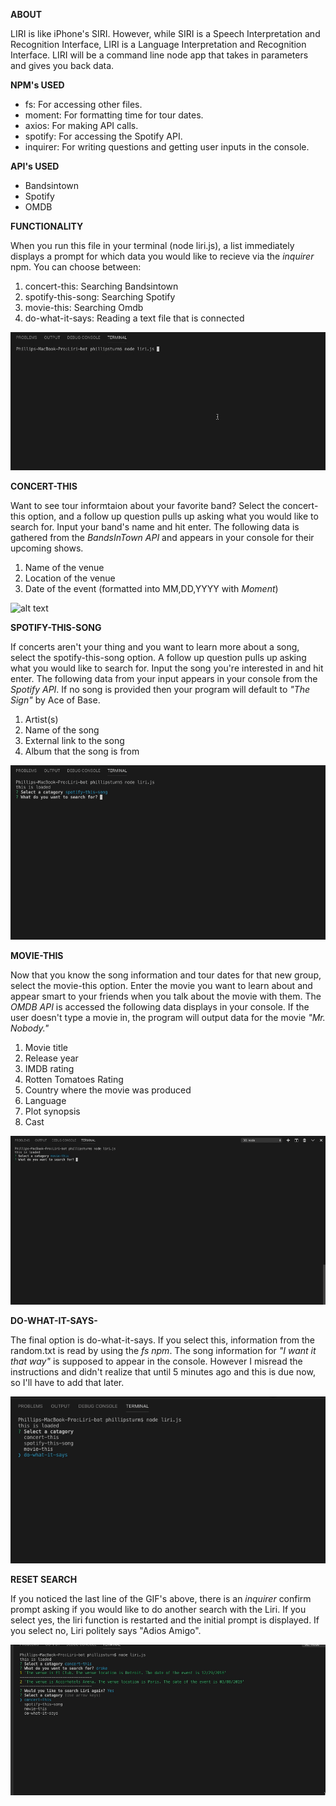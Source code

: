 
**ABOUT**

LIRI is like iPhone's SIRI. However, while SIRI is a Speech Interpretation and Recognition Interface, LIRI is a Language Interpretation and Recognition Interface. LIRI will be a command line node app that takes in parameters and gives you back data.

**NPM's USED**

* fs:           For accessing other files.
* moment:       For formatting time for tour dates.
* axios:        For making API calls.
* spotify:      For accessing the Spotify API.
* inquirer:     For writing questions and getting user inputs in the console.

**API's USED**

* Bandsintown
* Spotify
* OMDB

**FUNCTIONALITY**

When you run this file in your terminal (node liri.js), a list immediately displays a prompt for which data you would like to recieve via the _inquirer_ npm. You can choose between:

1. concert-this: Searching Bandsintown 
2. spotify-this-song: Searching Spotify
3. movie-this: Searching Omdb
4. do-what-it-says: Reading a text file that is connected 

![alt text](images/liriHome.gif)

**CONCERT-THIS**

Want to see tour informtaion about your favorite band? Select the concert-this option, and a follow up question pulls up asking what you would like to search for. Input your band's name and hit enter. The following data is gathered from the _BandsInTown API_ and appears in your console for their upcoming shows.

1. Name of the venue
2. Location of the venue
3. Date of the event (formatted into MM,DD,YYYY with _Moment_)

![alt text](images/bands.gif)

**SPOTIFY-THIS-SONG**

If concerts aren't your thing and you want to learn more about a song, select the spotify-this-song option. A follow up question pulls up asking what you would like to search for. Input the song you're interested in and hit enter. The following data from your input appears in your console from the _Spotify API_. If no song is provided then your program will default to _"The Sign"_ by Ace of Base.

1. Artist(s)
2. Name of the song
3. External link to the song
4. Album that the song is from

![alt text](images/spotify.gif)

**MOVIE-THIS**

Now that you know the song information and tour dates for that new group, select the movie-this option. Enter the movie you want to learn about and appear smart to your friends when you talk about the movie with them. The _OMDB API_ is accessed the following data displays in your console. If the user doesn't type a movie in, the program will output data for the movie _"Mr. Nobody."_

1. Movie title
2. Release year
3. IMDB rating 
4. Rotten Tomatoes Rating
5. Country where the movie was produced
6. Language 
7. Plot synopsis
8. Cast

![alt text](images/movie.gif)

**DO-WHAT-IT-SAYS-**

The final option is do-what-it-says. If you select this, information from the random.txt is read by using the _fs npm_. The song information for _"I want it that way"_ is supposed to appear in the console. However I misread the instructions and didn't realize that until 5 minutes ago and this is due now, so I'll have to add that later. 

![alt text](images/doit.gif)

**RESET SEARCH**

If you noticed the last line of the GIF's above, there is an _inquirer_ confirm prompt asking if you would like to do another search with the Liri. If you select yes, the liri function is restarted and the initial prompt is displayed. If you select no, Liri politely says "Adios Amigo".

![alt text](images/reset.gif)




